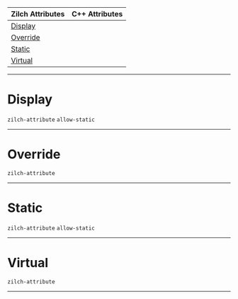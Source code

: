 |Zilch Attributes|C++ Attributes|
|---|---|
|[ Display](https://github.com/zeroengineteam/ZeroDocs/blob/master/code_reference/attribute_reference/function_attribute_reference.markdown#display)| |
|[ Override](https://github.com/zeroengineteam/ZeroDocs/blob/master/code_reference/attribute_reference/function_attribute_reference.markdown#override)| |
|[ Static](https://github.com/zeroengineteam/ZeroDocs/blob/master/code_reference/attribute_reference/function_attribute_reference.markdown#static)| |
|[ Virtual](https://github.com/zeroengineteam/ZeroDocs/blob/master/code_reference/attribute_reference/function_attribute_reference.markdown#virtual)| |



---  
 #  Display

 `zilch-attribute` `allow-static`


---  
 #  Override

 `zilch-attribute`


---  
 #  Static

 `zilch-attribute` `allow-static`


---  
 #  Virtual

 `zilch-attribute`


---  
 

 